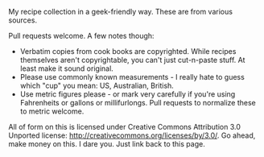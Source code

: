 
My recipe collection in a geek-friendly way. These are from various sources.

Pull requests welcome. A few notes though:

* Verbatim copies from cook books are copyrighted. While recipes themselves aren't copyrightable, 
  you can't just cut-n-paste stuff. At least make it sound original.
* Please use commonly known measurements - I really hate to guess which "cup" you mean: US,
  Australian, British.
* Use metric figures please - or mark very carefully if you're using Fahrenheits or gallons or millifurlongs. Pull requests to normalize these to metric welcome.

All of form on this is licensed under Creative Commons Attribution 3.0 Unported license: http://creativecommons.org/licenses/by/3.0/. Go ahead, make money on this. I dare you. Just link back to this page.


